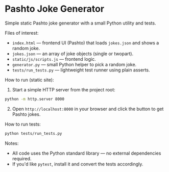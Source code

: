 # Pashto Joke Generator

Simple static Pashto joke generator with a small Python utility and tests.

Files of interest:

- `index.html` — frontend UI (Pashto) that loads `jokes.json` and shows a random joke.
- `jokes.json` — an array of joke objects (single or twopart).
- `static/js/scripts.js` — frontend logic.
- `generator.py` — small Python helper to pick a random joke.
- `tests/run_tests.py` — lightweight test runner using plain asserts.

How to run (static site):

1. Start a simple HTTP server from the project root:

```bash
python -m http.server 8000
```

2. Open `http://localhost:8000` in your browser and click the button to get Pashto jokes.

How to run tests:

```bash
python tests/run_tests.py
```

Notes:

- All code uses the Python standard library — no external dependencies required.
- If you'd like `pytest`, install it and convert the tests accordingly.
